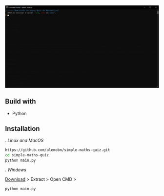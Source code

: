 ![Demo](docs/demo.png)

## Build with

- Python

## Installation

. *Linux and MacOS*

```bash
https://github.com/alemobn/simple-maths-quiz.git
cd simple-maths-quiz
python main.py
```

. *Windows* 


[Download](https://github.com/alemobn/simple-faq/archive/refs/heads/main.zip) > Extract > Open CMD >
```bash
python main.py
```
